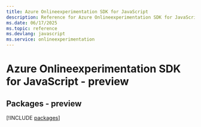 ```yaml
---
title: Azure Onlineexperimentation SDK for JavaScript
description: Reference for Azure Onlineexperimentation SDK for JavaScript
ms.date: 06/17/2025
ms.topic: reference
ms.devlang: javascript
ms.service: onlineexperimentation
---
```

# Azure Onlineexperimentation SDK for JavaScript - preview
## Packages - preview
[!INCLUDE [packages](onlineexperimentation-index.md)]